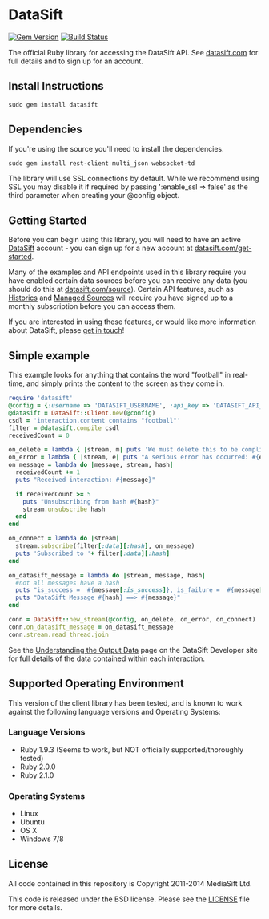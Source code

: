 DataSift
========

[![Gem Version](http://img.shields.io/gem/v/datasift.svg)][gem]
[![Build Status](http://img.shields.io/travis/datasift/datasift-ruby.svg)][travis]

[gem]: https://rubygems.org/gems/datasift
[travis]: https://travis-ci.org/datasift/datasift-ruby


The official Ruby library for accessing the DataSift API. See
[datasift.com](http://datasift.com/) for full details and to sign up for an account.

Install Instructions
--------------------

```
sudo gem install datasift
```

Dependencies
------------

If you're using the source you'll need to install the dependencies.

```
sudo gem install rest-client multi_json websocket-td
```

The library will use SSL connections by default. While we recommend using SSL
you may disable it if required by passing ':enable_ssl => false' as the third
parameter when creating your @config object.

Getting Started
---------------
Before you can begin using this library, you will need to have an active [DataSift](http://datasift.com) account - you can sign up for a new account at [datasift.com/get-started](http://datasift.com/get-started/).

Many of the examples and API endpoints used in this library require you have enabled certain data sources before you can receive any data (you should do this at [datasift.com/source](https://datasift.com/source)). Certain API features, such as [Historics](http://datasift.com/platform/historics/) and [Managed Sources](http://datasift.com/platform/datasources/) will require you have signed up to a monthly subscription before you can access them.

If you are interested in using these features, or would like more information about DataSift, please [get in touch](http://datasift.com/contact-us/)!

Simple example
--------------

This example looks for anything that contains the word "football" in real-time,
and simply prints the content to the screen as they come in.

```ruby
require 'datasift'
@config = {:username => 'DATASIFT_USERNAME', :api_key => 'DATASIFT_API_KEY', :enable_ssl => true}
@datasift = DataSift::Client.new(@config)
csdl = 'interaction.content contains "football"'
filter = @datasift.compile csdl
receivedCount = 0

on_delete = lambda { |stream, m| puts 'We must delete this to be compliant ==> ' + m }
on_error = lambda { |stream, e| puts "A serious error has occurred: #{e.message}" }
on_message = lambda do |message, stream, hash|
  receivedCount += 1
  puts "Received interaction: #{message}"

  if receivedCount >= 5
    puts "Unsubscribing from hash #{hash}"
    stream.unsubscribe hash
  end
end

on_connect = lambda do |stream|
  stream.subscribe(filter[:data][:hash], on_message)
  puts 'Subscribed to '+ filter[:data][:hash]
end

on_datasift_message = lambda do |stream, message, hash|
  #not all messages have a hash
  puts "is_success =  #{message[:is_success]}, is_failure =  #{message[:is_failure]}, is_warning =  #{message[:is_warning]}, is_tick =  #{message[:is_tick]}"
  puts "DataSift Message #{hash} ==> #{message}"
end

conn = DataSift::new_stream(@config, on_delete, on_error, on_connect)
conn.on_datasift_message = on_datasift_message
conn.stream.read_thread.join
```

See the [Understanding the Output Data](http://dev.datasift.com/docs/getting-started/data) page on the DataSift Developer site for
full details of the data contained within each interaction.

Supported Operating Environment
-------------------------------
This version of the client library has been tested, and is known to work against the following language versions and Operating Systems:

### Language Versions
* Ruby 1.9.3 (Seems to work, but NOT officially supported/thoroughly tested)
* Ruby 2.0.0
* Ruby 2.1.0

### Operating Systems
* Linux
* Ubuntu
* OS X
* Windows 7/8

License
-------

All code contained in this repository is Copyright 2011-2014 MediaSift Ltd.

This code is released under the BSD license. Please see the [LICENSE](https://github.com/datasift/datasift-ruby/blob/master/LICENSE) file for
more details.
